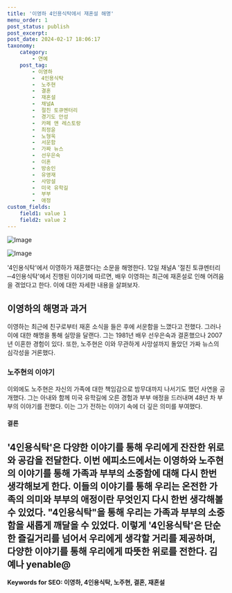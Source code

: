 ```yaml
---
title: '이영하 4인용식탁에서 재혼설 해명'
menu_order: 1
post_status: publish
post_excerpt: 
post_date: 2024-02-17 18:06:17
taxonomy:
    category:
        - 연예
    post_tag:
        - 이영하
        -  4인용식탁
        -  노주현
        -  결혼
        -  재혼설
        -  채널A
        -  절친 토큐멘터리
        -  경기도 안성
        -  카페 앤 레스토랑
        -  최정윤
        -  노형욱
        -  서운함
        -  가짜 뉴스
        -  선우은숙
        -  이혼
        -  방송인
        -  유영재
        -  사망설
        -  미국 유학길
        -  부부
        -  애정
custom_fields:
    field1: value 1
    field2: value 2
---
```


![Image](https://ssl.pstatic.net/mimgnews/image/415/2024/02/12/0000025272_001_20240212103101406.jpg?type=w540)

![Image](https://mimgnews.pstatic.net/image/415/2024/02/12/0000025272_002_20240212103101464.jpg?type=w540)

'4인용식탁'에서 이영하가 재혼했다는 소문을 해명한다. 12일 채널A '절친 토큐멘터리─4인용식탁'에서 진행된 이야기에 따르면, 배우 이영하는 최근에 재혼설로 인해 어려움을 겪었다고 한다. 이에 대한 자세한 내용을 살펴보자.
## 이영하의 해명과 과거
이영하는 최근에 친구로부터 재혼 소식을 들은 후에 서운함을 느꼈다고 전했다. 그러나 이에 대한 해명을 통해 실망을 달랜다. 그는 1981년 배우 선우은숙과 결혼했으나 2007년 이혼한 경험이 있다. 또한, 노주현은 이와 무관하게 사망설까지 돌았던 가짜 뉴스의 심각성을 거론했다.
### 노주현의 이야기
이외에도 노주현은 자신의 가족에 대한 책임감으로 밤무대까지 나서기도 했던 사연을 공개했다. 그는 아내와 함께 미국 유학길에 오른 경험과 부부 애정을 드러내며 48년 차 부부의 이야기를 전했다. 이는 그가 전하는 이야기 속에 더 깊은 의미를 부여했다.
#### 결론
'4인용식탁'은 다양한 이야기를 통해 우리에게 잔잔한 위로와 공감을 전달한다. 이번 에피소드에서는 이영하와 노주현의 이야기를 통해 가족과 부부의 소중함에 대해 다시 한번 생각해보게 한다. 이들의 이야기를 통해 우리는 온전한 가족의 의미와 부부의 애정이란 무엇인지 다시 한번 생각해볼 수 있었다. "4인용식탁"을 통해 우리는 가족과 부부의 소중함을 새롭게 깨달을 수 있었다.
이렇게 '4인용식탁'은 단순한 즐길거리를 넘어서 우리에게 생각할 거리를 제공하며, 다양한 이야기를 통해 우리에게 따뜻한 위로를 전한다.
**김예나 yenable@**
---
**Keywords for SEO: 이영하, 4인용식탁, 노주현, 결혼, 재혼설**
